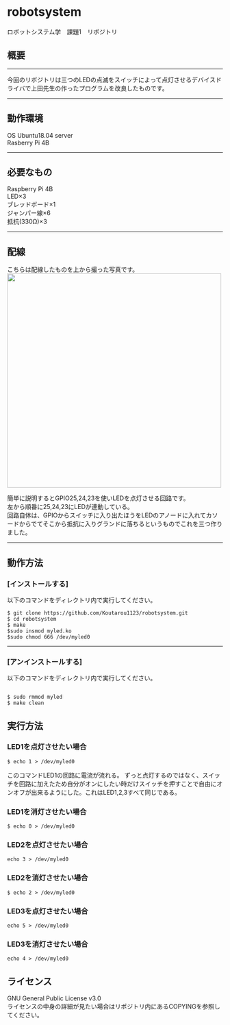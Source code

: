 # robotsystem

ロボットシステム学　課題1　リポジトリ

## 概要
---
今回のリポジトリは三つのLEDの点滅をスイッチによって点灯させるデバイスドライバで上田先生の作ったプログラムを改良したものです。  

---
## 動作環境
OS Ubuntu18.04 server  
Rasberry Pi 4B

---
## 必要なもの
Raspberry Pi 4B  
LED×3  
ブレッドボード×1  
ジャンパー線×6  
抵抗(330Ω)×3  

---
## 配線  
こちらは配線したものを上から撮った写真です。  
<img src="https://user-images.githubusercontent.com/95609545/146216787-3d2c212e-ff85-4998-afb6-1103f94a77ef.jpg" width="500">

簡単に説明するとGPIO25,24,23を使いLEDを点灯させる回路です。  
左から順番に25,24,23にLEDが連動している。  
回路自体は、GPIOからスイッチに入り出たほうをLEDのアノードに入れてカソードからでてそこから抵抗に入りグランドに落ちるというものでこれを三つ作りました。

---
## 動作方法  
### [インストールする]
以下のコマンドをディレクトリ内で実行してください。  
```
$ git clone https://github.com/Koutarou1123/robotsystem.git  
$ cd robotsystem  
$ make  
$sudo insmod myled.ko  
$sudo chmod 666 /dev/myled0  
```
---
### [アンインストールする]  
以下のコマンドをディレクトリ内で実行してください。  
```

$ sudo rmmod myled  
$ make clean  
```
## 実行方法
### LED1を点灯させたい場合
```
$ echo 1 > /dev/myled0
```
このコマンドLED1の回路に電流が流れる。  ずっと点灯するのではなく、スイッチを回路に加えたため自分がオンにしたい時だけスイッチを押すことで自由にオンオフが出来るようにした。これはLED1,2,3すべて同じである。  
### LED1を消灯させたい場合
```
$ echo 0 > /dev/myled0
```

### LED2を点灯させたい場合
```
echo 3 > /dev/myled0
```

### LED2を消灯させたい場合
```
$ echo 2 > /dev/myled0
```

### LED3を点灯させたい場合
```
echo 5 > /dev/myled0
```

###  LED3を消灯させたい場合
```
echo 4 > /dev/myled0
```





## ライセンス
GNU General Public License v3.0  
ライセンスの中身の詳細が見たい場合はリポジトリ内にあるCOPYINGを参照してください。
